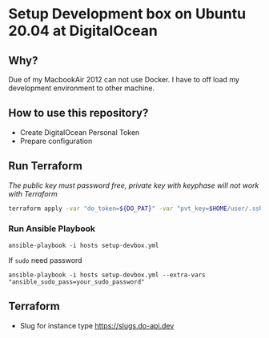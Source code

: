 # Setup Development box on Ubuntu 20.04 at DigitalOcean

## Why?

Due of my MacbookAir 2012 can not use Docker. I have to off load my development environment to other machine.


## How to use this repository?

* Create DigitalOcean Personal Token
* Prepare configuration


## Run Terraform

*The public key must password free, private key with keyphase will not work with Terraform*

```bash
terraform apply -var "do_token=${DO_PAT}" -var "pvt_key=$HOME/user/.ssh/id_ed25519" -var "pub_key=$HOME/user/.ssh/id_ed25519.pub"
```


### Run Ansible Playbook

```
ansible-playbook -i hosts setup-devbox.yml
```

If `sudo` need password

```
ansible-playbook -i hosts setup-devbox.yml --extra-vars "ansible_sudo_pass=your_sudo_password"
```


## Terraform

- Slug for instance type https://slugs.do-api.dev